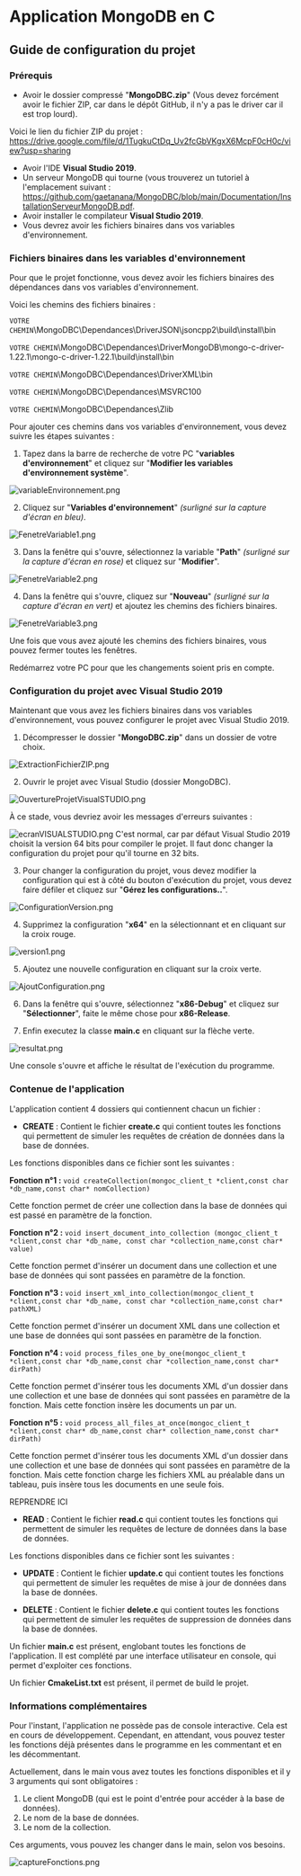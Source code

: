 # Application MongoDB en C

## Guide de configuration du projet

### Prérequis

- Avoir le dossier compressé "**MongoDBC.zip**" (Vous devez forcément avoir le fichier ZIP, car dans le dépôt GitHub, il n'y a pas le driver car il est trop lourd).

Voici le lien du fichier ZIP du projet : https://drive.google.com/file/d/1TugkuCtDq_Uv2fcGbVKgxX6McpF0cH0c/view?usp=sharing

- Avoir l'IDE **Visual Studio 2019**.
- Un serveur MongoDB qui tourne (vous trouverez un tutoriel à l'emplacement suivant : https://github.com/gaetanana/MongoDBC/blob/main/Documentation/InstallationServeurMongoDB.pdf.
- Avoir installer le compilateur **Visual Studio 2019**.
- Vous devrez avoir les fichiers binaires dans vos variables d'environnement.

### Fichiers binaires dans les variables d'environnement

Pour que le projet fonctionne, vous devez avoir les fichiers binaires des dépendances dans vos variables d'environnement.

Voici les chemins des fichiers binaires :

`VOTRE CHEMIN`\MongoDBC\Dependances\DriverJSON\jsoncpp2\build\install\bin

`VOTRE CHEMIN`\MongoDBC\Dependances\DriverMongoDB\mongo-c-driver-1.22.1\mongo-c-driver-1.22.1\build\install\bin

`VOTRE CHEMIN`\MongoDBC\Dependances\DriverXML\bin

`VOTRE CHEMIN`\MongoDBC\Dependances\MSVRC100

`VOTRE CHEMIN`\MongoDBC\Dependances\Zlib

Pour ajouter ces chemins dans vos variables d'environnement, vous devez suivre les étapes suivantes :

1. Tapez dans la barre de recherche de votre PC "**variables d'environnement**" et cliquez sur "**Modifier les variables d'environnement système**".

![variableEnvironnement.png](Documentation%2FimgREADME%2FBINAIRE%2FvariableEnvironnement.png)

2. Cliquez sur "**Variables d'environnement**" _(surligné sur la capture d'écran en bleu)_.

![FenetreVariable1.png](Documentation%2FimgREADME%2FBINAIRE%2FFenetreVariable1.png)

3. Dans la fenêtre qui s'ouvre, sélectionnez la variable "**Path**" _(surligné sur la capture d'écran en rose)_ et cliquez sur "**Modifier**".

![FenetreVariable2.png](Documentation%2FimgREADME%2FBINAIRE%2FFenetreVariable2.png)

4. Dans la fenêtre qui s'ouvre, cliquez sur "**Nouveau**" _(surligné sur la capture d'écran en vert)_ et ajoutez les chemins des fichiers binaires.

![FenetreVariable3.png](Documentation%2FimgREADME%2FBINAIRE%2FFenetreVariable3.png)

Une fois que vous avez ajouté les chemins des fichiers binaires, vous pouvez fermer toutes les fenêtres.

Redémarrez votre PC pour que les changements soient pris en compte.

### Configuration du projet avec Visual Studio 2019

Maintenant que vous avez les fichiers binaires dans vos variables d'environnement, vous pouvez configurer le projet avec Visual Studio 2019.

1. Décompresser le dossier "**MongoDBC.zip**" dans un dossier de votre choix.

![ExtractionFichierZIP.png](Documentation%2FimgREADME%2FVISUALSTUDIO%2FExtractionFichierZIP.png)

2. Ouvrir le projet avec Visual Studio (dossier MongoDBC).

![OuvertureProjetVisualSTUDIO.png](Documentation%2FimgREADME%2FVISUALSTUDIO%2FOuvertureProjetVisualSTUDIO.png)

À ce stade, vous devriez avoir les messages d'erreurs suivantes :

![ecranVISUALSTUDIO.png](Documentation%2FimgREADME%2FVISUALSTUDIO%2FecranVISUALSTUDIO.png)
C'est normal, car par défaut Visual Studio 2019 choisit la version 64 bits pour compiler le projet.
Il faut donc changer la configuration du projet pour qu'il tourne en 32 bits.

3. Pour changer la configuration du projet, vous devez modifier la configuration qui est
à côté du bouton d'exécution du projet, vous devez faire défiler et cliquez sur "**Gérez les configurations..**".

![ConfigurationVersion.png](Documentation%2FimgREADME%2FVISUALSTUDIO%2FConfigurationVersion.png)

4. Supprimez la configuration "**x64**" en la sélectionnant et en cliquant sur la croix rouge.

![version1.png](Documentation%2FimgREADME%2FVISUALSTUDIO%2Fversion1.png)

5. Ajoutez une nouvelle configuration en cliquant sur la croix verte.

![AjoutConfiguration.png](Documentation%2FimgREADME%2FVISUALSTUDIO%2FAjoutConfiguration.png)

6. Dans la fenêtre qui s'ouvre, sélectionnez "**x86-Debug**" et cliquez sur "**Sélectionner**", faite le même chose pour **x86-Release**.

7. Enfin executez la classe **main.c** en cliquant sur la flèche verte.

![resultat.png](Documentation%2FimgREADME%2FVISUALSTUDIO%2Fresultat.png)



Une console s'ouvre et affiche le résultat de l'exécution du programme.

### Contenue de l'application

L'application contient 4 dossiers qui contiennent chacun un fichier :

- **CREATE** : Contient le fichier **create.c** qui contient toutes les fonctions qui permettent de simuler les requêtes de création de données dans la base de données.

Les fonctions disponibles dans ce fichier sont les suivantes :

**Fonction n°1 :** `void createCollection(mongoc_client_t *client,const char *db_name,const char* nomCollection)`

Cette fonction permet de créer une collection dans la base de données qui est passé en paramètre de la fonction.

**Fonction n°2 :** `void insert_document_into_collection (mongoc_client_t *client,const char *db_name, const char *collection_name,const char* value)`

Cette fonction permet d'insérer un document dans une collection et une base de données qui sont passées en paramètre de la fonction.

**Fonction n°3 :** `void insert_xml_into_collection(mongoc_client_t *client,const char *db_name, const char *collection_name,const char* pathXML)`

Cette fonction permet d'insérer un document XML dans une collection et une base de données qui sont passées en paramètre de la fonction.

**Fonction n°4 :** `void process_files_one_by_one(mongoc_client_t *client,const char *db_name,const char *collection_name,const char* dirPath)`

Cette fonction permet d'insérer tous les documents XML d'un dossier dans une collection et une base de données qui sont passées en paramètre de la fonction.
Mais cette fonction insère les documents un par un.


**Fonction n°5 :** `void process_all_files_at_once(mongoc_client_t *client,const char* db_name,const char* collection_name,const char* dirPath)`

Cette fonction permet d'insérer tous les documents XML d'un dossier dans une collection et une base de données qui sont passées en paramètre de la fonction.
Mais cette fonction charge les fichiers XML au préalable dans un tableau, puis insère tous les documents en une seule fois.

REPRENDRE ICI

- **READ** : Contient le fichier **read.c** qui contient toutes les fonctions qui permettent de simuler les requêtes de lecture de données dans la base de données.

Les fonctions disponibles dans ce fichier sont les suivantes :


- **UPDATE** : Contient le fichier **update.c** qui contient toutes les fonctions qui permettent de simuler les requêtes de mise à jour de données dans la base de données.



- **DELETE** : Contient le fichier **delete.c** qui contient toutes les fonctions qui permettent de simuler les requêtes de suppression de données dans la base de données.

Un fichier **main.c** est présent, englobant toutes les fonctions de l'application. Il est complété par une interface utilisateur en console, qui permet d'exploiter ces fonctions.

Un fichier **CmakeList.txt** est présent, il permet de build le projet.

### Informations complémentaires

Pour l'instant, l'application ne possède pas de console interactive. 
Cela est en cours de développement. 
Cependant, en attendant, vous pouvez tester les fonctions déjà présentes dans le programme en 
les commentant et en les décommentant.

Actuellement, dans le main vous avez toutes les fonctions disponibles et il y 3 arguments qui sont obligatoires :

1) Le client MongoDB (qui est le point d'entrée pour accéder à la base de données).
2) Le nom de la base de données.
3) Le nom de la collection.

Ces arguments, vous pouvez les changer dans le main, selon vos besoins.


![captureFonctions.png](Documentation%2FimgREADME%2FVISUALSTUDIO%2FcaptureFonctions.png)
